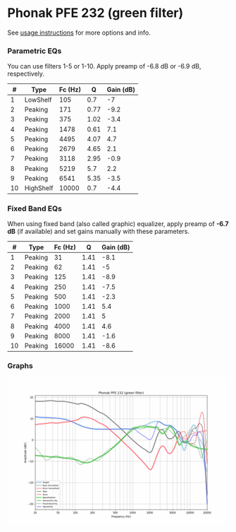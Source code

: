 # Phonak PFE 232 (green filter)
See [usage instructions](https://github.com/jaakkopasanen/AutoEq#usage) for more options and info.

### Parametric EQs
You can use filters 1-5 or 1-10. Apply preamp of -6.8 dB or -6.9 dB, respectively.

|   # | Type      |   Fc (Hz) |    Q |   Gain (dB) |
|-----|-----------|-----------|------|-------------|
|   1 | LowShelf  |       105 | 0.7  |        -7   |
|   2 | Peaking   |       171 | 0.77 |        -9.2 |
|   3 | Peaking   |       375 | 1.02 |        -3.4 |
|   4 | Peaking   |      1478 | 0.61 |         7.1 |
|   5 | Peaking   |      4495 | 4.07 |         4.7 |
|   6 | Peaking   |      2679 | 4.65 |         2.1 |
|   7 | Peaking   |      3118 | 2.95 |        -0.9 |
|   8 | Peaking   |      5219 | 5.7  |         2.2 |
|   9 | Peaking   |      6541 | 5.35 |        -3.5 |
|  10 | HighShelf |     10000 | 0.7  |        -4.4 |

### Fixed Band EQs
When using fixed band (also called graphic) equalizer, apply preamp of **-6.7 dB** (if available) and set gains manually with these parameters.

|   # | Type    |   Fc (Hz) |    Q |   Gain (dB) |
|-----|---------|-----------|------|-------------|
|   1 | Peaking |        31 | 1.41 |        -8.1 |
|   2 | Peaking |        62 | 1.41 |        -5   |
|   3 | Peaking |       125 | 1.41 |        -8.9 |
|   4 | Peaking |       250 | 1.41 |        -7.5 |
|   5 | Peaking |       500 | 1.41 |        -2.3 |
|   6 | Peaking |      1000 | 1.41 |         5.4 |
|   7 | Peaking |      2000 | 1.41 |         5   |
|   8 | Peaking |      4000 | 1.41 |         4.6 |
|   9 | Peaking |      8000 | 1.41 |        -1.6 |
|  10 | Peaking |     16000 | 1.41 |        -8.6 |

### Graphs
![](./Phonak%20PFE%20232%20(green%20filter).png)
